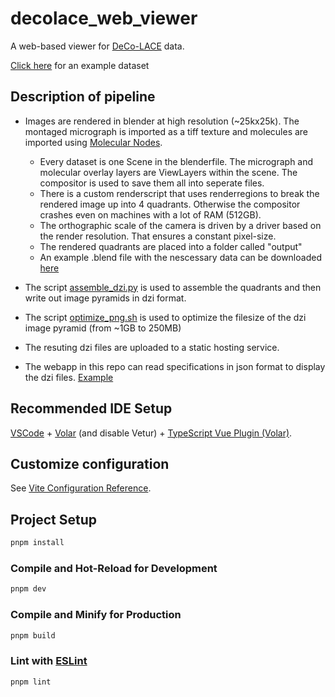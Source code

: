 # decolace_web_viewer

A web-based  viewer for [DeCo-LACE](https://github.com/jojoelfe/decolace) data.

[Click here](https://jojoelfe.github.io/decolace_web_viewer) for an example dataset

## Description of pipeline

- Images are rendered in blender at high resolution (~25kx25k). The montaged micrograph is imported as a tiff texture and molecules are imported using [Molecular Nodes](https://github.com/BradyAJohnston/MolecularNodes).

    - Every dataset is one Scene in the blenderfile. The micrograph and molecular overlay layers are ViewLayers within the scene. The compositor is used to save them all into seperate files.
    - There is a custom renderscript that uses renderregions to break the rendered image up into 4 quadrants. Otherwise the compositor crashes even on machines with a lot of RAM (512GB).
    - The orthographic scale of the camera is driven by a driver based on the render resolution. That ensures a constant pixel-size.
    - The rendered quadrants are placed into a folder called "output"
    - An example .blend file with the nescessary data can be downloaded [here](https://hidrive.ionos.com/lnk/AeGglN01)

- The script [assemble_dzi.py](preprocessing_scripts/assemble_dzi.py) is used to assemble the quadrants and then write out image pyramids in dzi format.
- The script [optimize_png.sh](preprocessing_scripts/optimize_png.sh) is used to optimize the filesize of the dzi image pyramid (from ~1GB to 250MB)
- The resuting dzi files are uploaded to a static hosting service.
- The webapp in this repo can read specifications in json format to display the dzi files. [Example](public/erhox_data.json)

## Recommended IDE Setup

[VSCode](https://code.visualstudio.com/) + [Volar](https://marketplace.visualstudio.com/items?itemName=Vue.volar) (and disable Vetur) + [TypeScript Vue Plugin (Volar)](https://marketplace.visualstudio.com/items?itemName=Vue.vscode-typescript-vue-plugin).

## Customize configuration

See [Vite Configuration Reference](https://vitejs.dev/config/).

## Project Setup

```sh
pnpm install
```

### Compile and Hot-Reload for Development

```sh
pnpm dev
```

### Compile and Minify for Production 

```sh
pnpm build
```

### Lint with [ESLint](https://eslint.org/)

```sh
pnpm lint
```
